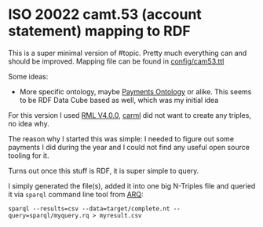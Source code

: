 # ISO 20022 camt.53 (account statement) mapping to RDF

This is a super minimal version of #topic. Pretty much everything can and should be improved. Mapping file can be found in [config/cam53.ttl](config/cam53.ttl)

Some ideas:

* More specific ontology, maybe [Payments Ontology](https://data.gov.uk/resources/payments) or alike. This seems to be RDF Data Cube based as well, which was my initial idea

For this version I used [RML V4.0.0](https://github.com/RMLio/rmlmapper-java), [carml](https://github.com/carml/carml) did not want to create any triples, no idea why.

The reason why I started this was simple: I needed to figure out some payments I did during the year and I could not find any useful open source tooling for it.

Turns out once this stuff is RDF, it is super simple to query.

I simply generated the file(s), added it into one big N-Triples file and queried it via `sparql` command line tool from [ARQ](https://jena.apache.org/documentation/query/index.html):

```shell
sparql --results=csv --data=target/complete.nt --query=sparql/myquery.rq > myresult.csv
```

